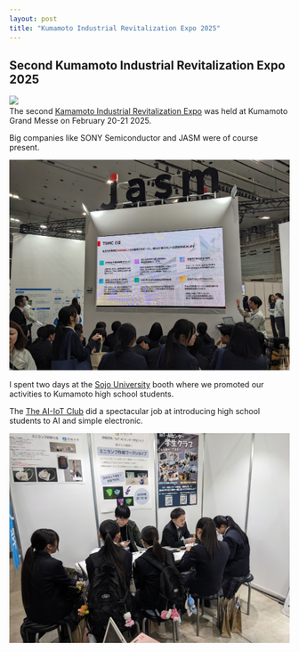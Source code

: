 ```yaml
---
layout: post
title: "Kumamoto Industrial Revitalization Expo 2025"
---
```

## Second Kumamoto Industrial Revitalization Expo 2025
![](https://www.kumamoto-expo.com/assets/img/opg_image.jpg)  
The second [Kamamoto Industrial Revitalization Expo](https://www.kumamoto-expo.com/) was held at Kumamoto Grand Messe on February 20-21 2025. 

Big companies like SONY Semiconductor and JASM were of course present.

![JASM](/assets/JASM.jpg)

I spent two days at the [Sojo University](https://www.sojo-u.ac.jp/en/) booth where we promoted our activities to Kumamoto high school students. 

The [The AI-IoT Club](https://iotstdclub.ispeer.jp/) did a spectacular job at introducing high school students to AI and simple electronic. 

![IoT](/assets/IOT.jpg)